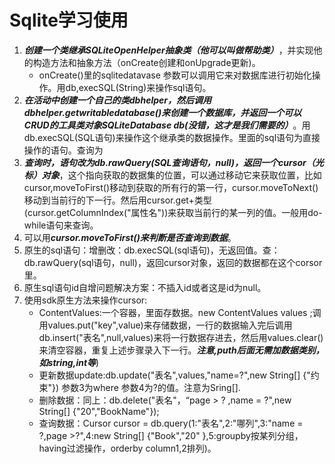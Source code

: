 # Sqlite学习使用

1. ***创建一个类继承SQLiteOpenHelper抽象类（他可以叫做帮助类）***，并实现他的构造方法和抽象方法（onCreate创建和onUpgrade更新)。
   * onCreate()里的sqlitedatavase 参数可以调用它来对数据库进行初始化操作。用db,execSQL(String)来操作sql语句。
2. ***在活动中创建一个自己的类dbhelper，然后调用dbhelper.getwritabledatabase()来创建一个数据库，并返回一个可以CRUD的工具类对象SQLiteDatabase db(没错，这才是我们需要的）***。用db.execSQL(SQL语句)来操作这个继承类的数据操作。里面的sql语句为直接操作的语句。查询为
3. ***查询时，语句改为db.rawQuery(SQL查询语句，null)，返回一个cursor（光标）对象***，这个指向获取的数据集的位置，可以通过移动它来获取位置，比如cursor,moveToFirst()移动到获取的所有行的第一行，cursor.moveToNext()移动到当前行的下一行。然后用cursor.get+类型(cursor.getColumnIndex("属性名"))来获取当前行的某一列的值。一般用do-while语句来查询。
4. 可以用***cursor.moveToFirst()来判断是否查询到数据***。
5. 原生的sql语句：增删改：db.execSQL(sql语句)，无返回值。查：db.rawQuery(sql语句，null)，返回cursor对象，返回的数据都在这个corsor里。
6. 原生sql语句id自增问题解决方案：不插入id或者这是id为null。
7. 使用sdk原生方法来操作cursor:
   * ContentValues:一个容器，里面存数据。new ContentValues values ;调用values.put("key",value)来存储数据，一行的数据输入完后调用db.insert("表名",null,values)来将一行数据存进去，然后用values.clear()来清空容器，重复上述步骤录入下一行。***注意,puth后面无需加数据类别，如string,int等***)
   * 更新数据update:db.update("表名",values,"name=?",new String[] {"约束"}) 参数3为where 参数4为?的值。注意为Sring[].
   * 删除数据：同上：db.delete("表名"，“page > ? ,name = ?",new String[] {"20","BookName"});
   * 查询数据：Cursor cursor = db.query(1:"表名",2:"哪列",3:"name = ?,page >?",4:new String[] {"Book","20" },5:groupby按某列分组，having过滤操作，orderby column1,2排列)。

